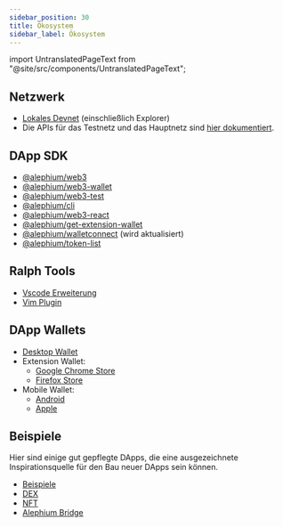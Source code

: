 ```yaml
---
sidebar_position: 30
title: Ökosystem
sidebar_label: Ökosystem
---
```


import UntranslatedPageText from "@site/src/components/UntranslatedPageText";

<UntranslatedPageText />

## Netzwerk

- [Lokales Devnet](https://github.com/alephium/alephium-stack#devnet) (einschließlich Explorer)
- Die APIs für das Testnetz und das Hauptnetz sind [hier dokumentiert](/dapps/public-services#api-aliases).

## DApp SDK
- [@alephium/web3](https://www.npmjs.com/package/@alephium/web3)
- [@alephium/web3-wallet](https://www.npmjs.com/package/@alephium/web3-wallet) 
- [@alephium/web3-test](https://www.npmjs.com/package/@alephium/web3-test) 
- [@alephium/cli](https://www.npmjs.com/package/@alephium/cli) 
- [@alephium/web3-react](https://www.npmjs.com/package/@alephium/web3-react) 
- [@alephium/get-extension-wallet](https://www.npmjs.com/package/@alephium/get-extension-wallet) 
- [@alephium/walletconnect](https://www.npmjs.com/package/@alephium/walletconnect-provider) (wird aktualisiert) 
- [@alephium/token-list](https://www.npmjs.com/package/@alephium/token-list) 

## Ralph Tools
- [Vscode Erweiterung](https://marketplace.visualstudio.com/items?itemName=alephium.ralph-vscode-alephium)
- [Vim Plugin ](https://github.com/tdroxler/ralph.vim)

## DApp Wallets
- [Desktop Wallet](https://github.com/alephium/desktop-wallet/releases/latest)
- Extension Wallet:
  - [Google Chrome Store](https://chrome.google.com/webstore/detail/alephium-extension-wallet/gdokollfhmnbfckbobkdbakhilldkhcj)
  - [Firefox Store](https://addons.mozilla.org/en-US/firefox/addon/alephiumextensionwallet/)
- Mobile Wallet:
  - [Android](https://play.google.com/store/apps/details?id=org.alephium.wallet)
  - [Apple](https://apps.apple.com/us/app/alephium-wallet/id6469043072)

## Beispiele

Hier sind einige gut gepflegte DApps, die eine ausgezeichnete Inspirationsquelle für den Bau neuer DApps sein können.

- [Beispiele](https://github.com/alephium/ralph-example)
- [DEX](https://github.com/alephium/alephium-dex/tree/master/contracts) 
- [NFT](https://github.com/alephium/alephium-nft) 
- [Alephium Bridge](https://github.com/alephium/wormhole-fork/tree/add-alephium-to-wormhole/alephium) 
